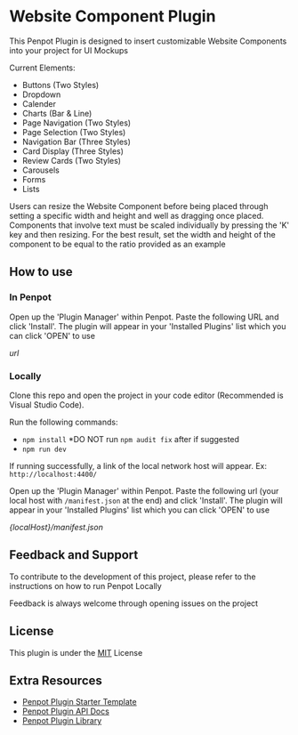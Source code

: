 # Website Component Plugin

This Penpot Plugin is designed to insert customizable Website Components into your project for UI Mockups

Current Elements: 
 - Buttons (Two Styles)
 - Dropdown 
 - Calender
 - Charts (Bar & Line)
 - Page Navigation (Two Styles)
 - Page Selection  (Two Styles)
 - Navigation Bar (Three Styles)
 - Card Display (Three Styles)
 - Review Cards (Two Styles) 
 - Carousels
 - Forms
 - Lists

Users can resize the Website Component before being placed through setting a specific width and height and well as dragging once placed. Components that involve text must be scaled individually by pressing the 'K' key and then resizing. For the best result, set the width and height of the component to be equal to the ratio provided as an example

## How to use
### In Penpot
Open up the 'Plugin Manager' within Penpot. Paste the following URL and click 'Install'. The plugin will appear in your 'Installed Plugins' list which you can click 'OPEN' to use

*url*

### Locally
Clone this repo and open the project in your code editor (Recommended is Visual Studio Code).

Run the following commands:
- `npm install` *DO NOT run `npm audit fix` after if suggested
- `npm run dev` 

If running successfully, a link of the local network host will appear. Ex: ` http://localhost:4400/ `

Open up the 'Plugin Manager' within Penpot. Paste the following url (your local host with `/manifest.json` at the end) and click 'Install'. The plugin will appear in your 'Installed Plugins' list which you can click 'OPEN' to use

*{localHost}/manifest.json*

## Feedback and Support
To contribute to the development of this project, please refer to the instructions on how to run Penpot Locally

Feedback is always welcome through opening issues on the project

## License
This plugin is under the [MIT](https://en.wikipedia.org/wiki/MIT_License) License

## Extra Resources
- [Penpot Plugin Starter Template](https://github.com/penpot/penpot-plugin-starter-template)
- [Penpot Plugin API Docs](https://penpot-plugins-api-doc.pages.dev/)
- [Penpot Plugin Library](https://penpot.app/penpothub/plugins)